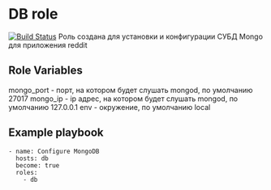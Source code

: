 DB role
=========
[![Build Status](https://travis-ci.org/alexab-git/db.svg?branch=master)](https://travis-ci.org/alexab-git/db)
Роль создана для установки и конфигурации СУБД Mongo для приложения reddit


Role Variables
--------------
mongo_port - порт, на котором будет слушать mongod, по умолчанию 27017
mongo_ip  - ip адрес, на котором будет слушать mongod, по умолчанию 127.0.0.1
env - окружение, по умолчанию local


Example playbook
----------------
```
- name: Configure MongoDB
  hosts: db
  become: true
  roles:
    - db
```

